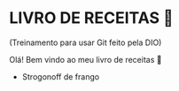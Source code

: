 # LIVRO DE RECEITAS :cookie:
(Treinamento para usar Git feito pela DIO)

Olá! Bem vindo ao meu livro de receitas :wave:

- Strogonoff de frango


